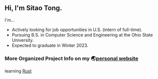 <!--
**OwlinLight/OwlinLight** is a ✨ _special_ ✨ repository because its `README.md` (this file) appears on your GitHub profile.

Here are some ideas to get you started:

- 🔭 I’m currently working on ...
- 🌱 I’m currently learning ...
- 👯 I’m looking to collaborate on ...
- 🤔 I’m looking for help with ...
- 💬 Ask me about ...
- 📫 How to reach me: ...
- 😄 Pronouns: ...
- ⚡ Fun fact: ...
-->

## Hi, I'm **Sitao Tong**.

I'm...

- Actively looking for job opportunities in U.S. (intern of full-time).
- Pursuing B.S. in Computer Science and Engineering at the Ohio State University.
- Expected to graduate in Winter 2023.

### More Organized Project Info on my 🌏[**personal website**](http://charlietong.netlify.app/) 

learning [Rust](https://github.com/OwlinLight/rustling)

